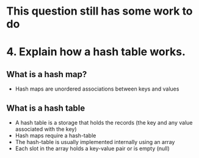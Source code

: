 # This question still has some work to do

# 4. Explain how a hash table works.

## What is a hash map?

- Hash maps are unordered associations between keys and values

## What is a hash table

- A hash table is a storage that holds the records (the key and any value associated with the key)
- Hash maps require a hash-table
- The hash-table is usually implemented internally using an array
- Each slot in the array holds a key-value pair or is empty (null)
